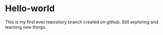 # Hello-world
This is my first ever repository branch created on github. Still exploring and learning new things.
